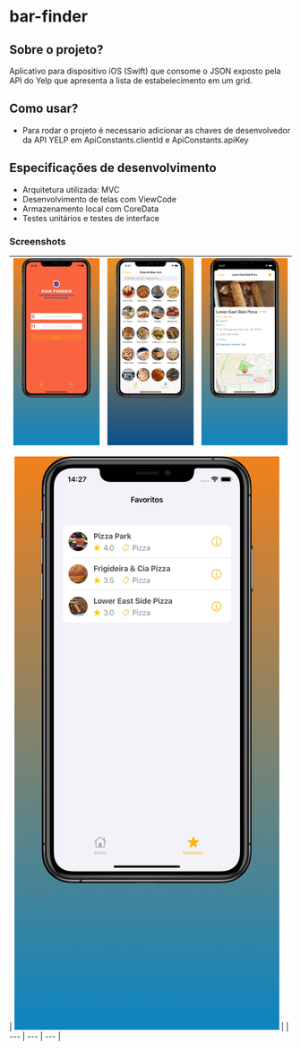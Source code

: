 # bar-finder

## Sobre o projeto?

Aplicativo para dispositivo iOS (Swift) que consome o JSON exposto pela API do Yelp que apresenta a lista de estabelecimento em um grid.


## Como usar?

* Para rodar o projeto é necessario adicionar as chaves de desenvolvedor da API YELP em ApiConstants.clientId e ApiConstants.apiKey


## Especificações de desenvolvimento

* Arquitetura utilizada: MVC
* Desenvolvimento de telas com ViewCode
* Armazenamento local com CoreData
* Testes unitários e testes de interface

### Screenshots 

| ![Imagem 1](https://github.com/brunocostac/bar-finder/blob/main/screenshots/Apple%20iPhone%2011%20Pro%20Max%20Screenshot%200.png) | ![Imagem 2](https://github.com/brunocostac/bar-finder/blob/main/screenshots/Apple%20iPhone%2011%20Pro%20Max%20Screenshot%201.png) | ![Imagem 3](https://github.com/brunocostac/bar-finder/blob/main/screenshots/Apple%20iPhone%2011%20Pro%20Max%20Screenshot%202.png) |
| --- | --- | --- |

| ![Imagem 1](https://github.com/brunocostac/bar-finder/blob/main/screenshots/Apple%20iPhone%2011%20Pro%20Max%20Screenshot%203.png) | 
| --- | --- | --- |

